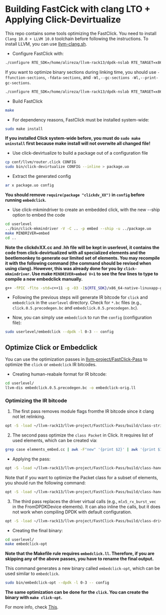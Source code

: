 # Building FastCick with clang LTO + Applying Click-Devirtualize

This repo contains some tools optimizing the FastClick. You need to install `Clang 10.0 + LLVM 10.0` toolchain before following the instructions. To install LLVM, you can use [llvm-clang.sh](https://bitbucket.org/nslab/llvm-project/src/master/llvm-clang.sh).

* Configure FastClick with:

```bash
./configure RTE_SDK=/home/alireza/llvm-rack13/dpdk-nslab RTE_TARGET=x86_64-native-linux-clanglto --enable-multithread --disable-linuxmodule --enable-intel-cpu --enable-user-multithread --verbose CC="clang -flto" CFLAGS="-std=gnu11 -O3" CXX="clang++ -flto" CXXFLAGS="-std=gnu++14 -O3" LDFLAGS="-flto -fuse-ld=lld -Wl,-plugin-opt=save-temps" RANLIB="/bin/true" LD="ld.lld" READELF="llvm-readelf" AR="llvm-ar" --disable-dynamic-linking --enable-poll --enable-dpdk --disable-dpdk-pool --disable-dpdk-packet
```

If you want to optimize binary sections during linking time, you should use `-ffunction-sections`, `-fdata-sections`, and `-Wl,--gc-sections -Wl,--print-gc-sections`. 

```bash
./configure RTE_SDK=/home/alireza/llvm-rack13/dpdk-nslab RTE_TARGET=x86_64-native-linux-clanglto --enable-multithread --disable-linuxmodule --enable-intel-cpu --enable-user-multithread --verbose CC="clang -flto" CFLAGS="-std=gnu11 -O3 -ffunction-sections -fdata-sections" CXX="clang++ -flto" CXXFLAGS="-std=gnu++14 -O3 -ffunction-sections -fdata-sections" LDFLAGS="-flto -fuse-ld=lld -Wl,-plugin-opt=save-temps -Wl,--gc-sections -Wl,--print-gc-sections" RANLIB="/bin/true" LD="ld.lld" READELF="llvm-readelf" AR="llvm-ar" --disable-dynamic-linking --enable-poll --enable-dpdk --disable-dpdk-pool --disable-dpdk-packet
```

* Build FastClick

```bash
make
```

* For dependency reasons, FastClick must be installed system-wide:

```bash
sudo make install
```
  
  **If you installed Click system-wide before, you must do `sudo make uninstall` first because make install will not overwite all changed file!**

* Use click-devirtualize to build a package out of a configuration file

```bash
cp conf/llvm/router.click CONFIG
sudo bin/click-devirtualize CONFIG --inline > package.uo
```

* Extract the generated config

```bash
ar x package.uo config
```

  **You should remove `require(package "clickdv_XX")` in `config` before running `embedclick`.**

* Use click-mkmindriver to create an embedded click, with the new --ship option to embed the code

```bash
cd userlevel
../bin/click-mkmindriver -V -C .. -p embed --ship -u ../package.uo
make MINDRIVER=embed
cd ..
```

  **Note the clickdvXX.cc and .hh file will be kept in userlevel, it contains the code from
  click-devirtualized with all specialized elements and the beetlemonkey to generate our
  limited set of elements. You may recompile it with the following command (the command should be revised when using clang). However, this was already done for you by `click-mkmindriver`. Use make `MINDRIVER=embed V=1` to see the few lines to type to compile a new embedclick manually.**

```bash
g++ -fPIC -flto -std=c++11 -g -O3 -I${RTE_SDK}/x86_64-native-linuxapp-gcc/include -include ${RTE_SDK}/x86_64-native-linuxapp-gcc/include/rte_config.h -Wno-pmf-conversions -faligned-new -c -o   clickdv_Q3Ysjsm0iWjr6UUA6pNNyd.u.o clickdv_Q3Ysjsm0iWjr6UUA6pNNyd.u.cc -fno-access-control
```

* Following the previous steps will generate IR bitcode for `click` and `embedclick` in the `userlevel` directory. Check for `*.bc` files (e.g., `click.0.5.precodegen.bc` and `embedclick.0.5.precodegen.bc`).

* Now, you can simply use `embedclick` to run the `config` (configuration file):

```bash
sudo userlevel/embedclick --dpdk -l 0-3 -- config
```

## Optimize Click or Embedclick

You can use the optimization passes in [llvm-project/FastClick-Pass](https://bitbucket.org/nslab/llvm-project/src/master/FastClick-Pass/) to optimize the `click` or `embedclick` IR bitcodes.

* Creating human-reabale format for IR bitcode:

```bash
cd userlevel/
llvm-dis embedclick.0.5.precodegen.bc -o embedclick-orig.ll
```

### Optimizing the IR bitcode

1. The first pass removes module flags fromthe IR bitcode since it clang not let relinking.

```bash
opt -S -load ~/llvm-rack13/llvm-project/FastClick-Pass/build/class-stripmoduleflags-pass/libClassStripModuleFlagsPass.so -strip-module-flags embedclick-orig.ll -o embedclick-tmp.ll
```

2. The second pass optimize the `class Packet` in Click. It requires list of used elements, which can be created via:

```bash
grep case elements_embed.cc | awk -F"new" '{print $2}' | awk '{print $1}' | awk -F";" '{print $1}' > elements_embed_router.list
```

* Applying the pass:

```bash
opt -S -load ~/llvm-rack13/llvm-project/FastClick-Pass/build/class-handpick-pass/libClassHandpickPass.so -handpick-packet-class embedclick-tmp.ll -o embedclick-opt.ll
```

Note that if you want to optimize the Packet class for a subset of elements, you should run the following command:

```bash
opt -S -load ~/llvm-rack13/llvm-project/FastClick-Pass/build/class-handpick-pass/libClassHandpickPass.so -handpick-packet-class embedclick-tmp.ll -element-list-filename elements_embed_router.list -o embedclick-opt.ll
```

3. The third pass replaces the driver virtual calls (e.g., `mlx5_rx_burst_vec` in the FromDPDKDevice elements). It can also inline the calls, but it does not work when compiling DPDK with default configuration.

```bash
opt -S -load ~/llvm-rack13/llvm-project/FastClick-Pass/build/class-driverinline-pass/libClassDriverInlinePass.so -inline-driver embedclick-opt.ll -o embedclick.ll
```

* Creating the final binary:

```bash
cd userlevel/
make embedclick-opt
```

 **Note that the Makefile rule requires `embedclick.ll`. Therefore, if you are skipping any of the above passes, you have to rename the final output.**

 This command generates a new binary called `embedclick-opt`, which can be used similar to `embedclick`.

```bash
sudo bin/embedclick-opt --dpdk -l 0-3 -- config
```

 **The same optimization can be done for the `click`. You can create the binary with `make click-opt`.**

 For more info, check [This](https://docs.google.com/document/d/1O7W9HL8LkKsdq_om_K9bjV7jC-M7c-qeB77CsJ3jA_E/edit?usp=sharing).
